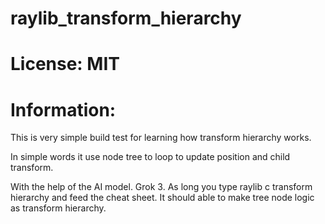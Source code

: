 # raylib_transform_hierarchy

# License: MIT

# Information:
  This is very simple build test for learning how transform hierarchy works.

  In simple words it use node tree to loop to update position and child transform.

  With the help of the AI model. Grok 3. As long you type  raylib c transform hierarchy and feed the cheat sheet. It should able to make tree node logic as transform hierarchy.
